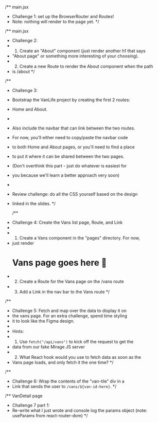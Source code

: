 /\*\* main.jsx

- Challenge 1: set up the BrowserRouter and Routes!
- Note: nothing will render to the page yet.
  \*/

/\*\* main.jsx

- Challenge 2:
- 1.  Create an "About" component (just render another h1 that says
- "About page" or something more interesting of your choosing).
- 2.  Create a new Route to render the About component when the path
- is /about
  \*/

/\*\*

- Challenge 3:
- Bootstrap the VanLife project by creating the first 2 routes:
- Home and About.
-
- Also include the navbar that can link between the two routes.
- For now, you'll either need to copy/paste the navbar code
- to both Home and About pages, or you'll need to find a place
- to put it where it can be shared between the two pages.
- (Don't overthink this part - just do whatever is easiest for
- you because we'll learn a better approach very soon)
-
- Review challenge: do all the CSS yourself based on the design
- linked in the slides.
  \*/

  /**
 * Challenge 4: Create the Vans list page, Route, and Link
 * 
 * 1. Create a Vans component in the "pages" directory. For now,
 *    just render <h1>Vans page goes here 🚐</h1>
 * 2. Create a Route for the Vans page on the /vans route
 * 3. Add a Link in the nav bar to the Vans route
 */

/**
 * Challenge 5: Fetch and map over the data to display it on
 * the vans page. For an extra challenge, spend time styling
 * it to look like the Figma design.
 * 
 * Hints:
 * 1. Use `fetch("/api/vans")` to kick off the request to get the
 *    data from our fake Mirage JS server
 * 2. What React hook would you use to fetch data as soon as the
 *    Vans page loads, and only fetch it the one time?
 */

 /**
 * Challenge 6: Wrap the contents of the "van-tile" div in a 
 * Link that sends the user to `/vans/${van-id-here}`.
 */

  /** VanDetail page
  * Challenge 7 
  part 1:
  * Re-write what I just wrote and console log the params object (note: useParams from react-router-dom)
  */